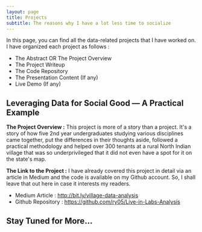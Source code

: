 ```yaml
---
layout: page
title: Projects
subtitle: The reasons why I have a lot less time to socialize
---
```


In this page, you can find all the data-related projects that I have worked on. I have organized each project as follows :
- The Abstract OR The Project Overview
- The Project Writeup
- The Code Repository
- The Presentation Content (If any)
- Live Demo (If any)

## Leveraging Data for Social Good — A Practical Example

**The Project Overview :**
This project is more of a story than a project. It's a story of how five 2nd year undergraduates studying various disciplines came together, put the differences in their thoughts aside, followed a practical methodology and helped over 300 tenants at a rural North Indian village that was so underprivileged that it did not even have a spot for it on the state's map. 

**The Link to the Project :**
I have already covered this project in detail via an article in Medium and the code is available on my Github account. So, I shall leave that out here in case it interests my readers.

- Medium Article : http://bit.ly/village-data-analysis
- Github Repository : https://github.com/ry05/Live-in-Labs-Analysis


## Stay Tuned for More...

